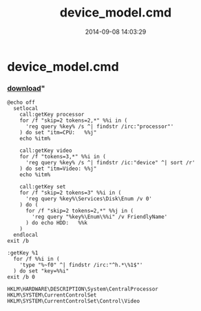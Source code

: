﻿---
pid:            5408
parent:         0
children:       
poster:         greg zakharov
title:          device_model.cmd
date:           2014-09-08 14:03:29
format:         text
---

# device_model.cmd

### [download](5408.txt)"



```text
@echo off
  setlocal
    call:getKey processor
    for /f "skip=2 tokens=2,*" %%i in (
      'reg query %key% /s ^| findstr /irc:"processor"'
    ) do set "itm=CPU:   %%j"
    echo %itm%
    
    call:getKey video
    for /f "tokens=3,*" %%i in (
      'reg query %key% /s ^| findstr /ic:"device" ^| sort /r'
    ) do set "itm=Video: %%j"
    echo %itm%
    
    call:getKey set
    for /f "skip=2 tokens=3" %%i in (
      'reg query %key%\Services\Disk\Enum /v 0'
    ) do (
      for /f "skip=2 tokens=2,*" %%j in (
        'reg query "%key%\Enum\%%i" /v FriendlyName'
      ) do echo HDD:   %%k
    )
  endlocal
exit /b

:getKey %1
  for /f %%i in (
    'type "%~f0" ^| findstr /irc:"^h.*\%1$"'
  ) do set "key=%%i"
exit /b 0

HKLM\HARDWARE\DESCRIPTION\System\CentralProcessor
HKLM\SYSTEM\CurrentControlSet
HKLM\SYSTEM\CurrentControlSet\Control\Video
```
